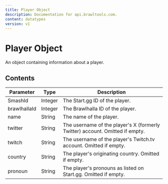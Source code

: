 ```yaml
---
title: Player Object
description: Documentation for api.brawltools.com.
content: datatypes
version: v1
---
```


# Player Object

An object containing information about a player.

## Contents

| Parameter    | Type    | Description                                                                  |
| ------------ | ------- | ---------------------------------------------------------------------------- |
| SmashId      | Integer | The Start.gg ID of the player.                                               |
| brawlhallaId | Integer | The Brawlhalla ID of the player.                                             |
| name         | String  | The name of the player.                                                      |
| twitter      | String  | The username of the player's X (formerly Twitter) account. Omitted if empty. |
| twitch       | String  | The username of the player's Twitch.tv account. Omitted if empty.            |
| country      | String  | The player's originating country. Omitted if empty.                          |
| pronoun      | String  | The player's pronouns as listed on Start.gg. Omitted if empty.               |
